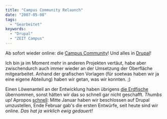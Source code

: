 ```yaml
---
title: "Campus Community Relaunch"
date: "2007-05-08"
tags:
  - "Gearbeitet"
keywords:
  - "Drupal"
  - "ZEIT Campus"
---
```


Ab sofort wieder online: die [Campus Community](http://uni.zeit.de/)! Und alles in [Drupal](http://drupal.org/node/142016)!

Ich bin ja im Moment mehr in anderen Projekten vertäut, habe aber zwischendurch auch immer wieder an der Umsetzung der Oberfläche mitgearbeitet. Anhand der grafischen Vorlagen (für soetwas haben wir ja eine eigene Abteilung) haben wir getan, was wir konnten. ;)

Einen Löwenanteil an der Entwicklung haben übrigens [die Erdfische](http://erdfisch.de/) übernommen, sonst hätten wir das so schnell gar nicht geschafft. _Thumbs up!_ Apropos [schnell](/codecandies/2007/05/02/geschwindigkeit-ist-keine-hexerei/): Mitte Januar haben wir beschlossen auf Drupal umzustellen, Ende Februar gab's die ersten Entwürfe, seit heute sind wir online. _Das hat ja wirklich ewig gedauert!_

